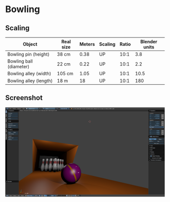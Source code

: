# Bowling

## Scaling

| Object | Real size | Meters | Scaling | Ratio | Blender units |
| --- | --- | --- | --- | --- | --- |
| Bowling pin (height) | 38 cm | 0.38 | UP | 10:1 | 3.8 |
| Bowling ball (diameter) | 22 cm | 0.22 | UP | 10:1 | 2.2 |
| Bowling alley (width) | 105 cm |1.05 | UP | 10:1 | 10.5 |
| Bowling alley (length) | 18 m | 18 | UP | 10:1 | 180 |

## Screenshot

![Bowling alley](./bowling-alley/bowling-alley.png)
